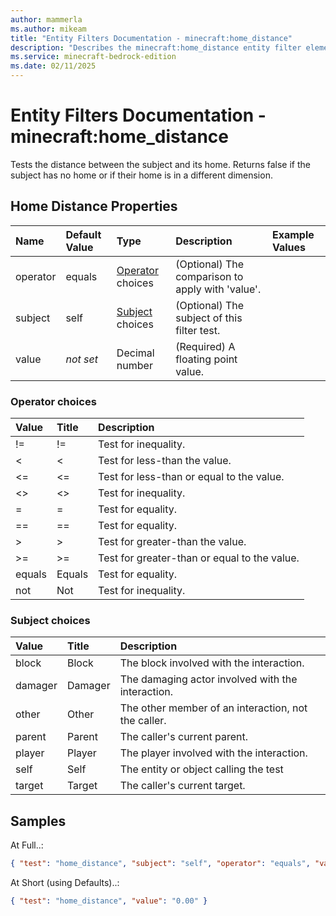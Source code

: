 ```yaml
---
author: mammerla
ms.author: mikeam
title: "Entity Filters Documentation - minecraft:home_distance"
description: "Describes the minecraft:home_distance entity filter element"
ms.service: minecraft-bedrock-edition
ms.date: 02/11/2025 
---
```


# Entity Filters Documentation - minecraft:home_distance

Tests the distance between the subject and its home. Returns false if the subject has no home or if their home is in a different dimension.


## Home Distance Properties

|Name       |Default Value |Type |Description |Example Values |
|:----------|:-------------|:----|:-----------|:------------- |
| operator | equals | [Operator](#operator-choices) choices | (Optional) The comparison to apply with 'value'. |  | 
| subject | self | [Subject](#subject-choices) choices | (Optional) The subject of this filter test. |  | 
| value | *not set* | Decimal number | (Required) A floating point value. |  | 

### Operator choices

|Value       |Title |Description |
|:-----------|:-----|:-----------|
| != | != | Test for inequality.|
| < | < | Test for less-than the value.|
| <= | <= | Test for less-than or equal to the value.|
| <> | <> | Test for inequality.|
| = | = | Test for equality.|
| == | == | Test for equality.|
| > | > | Test for greater-than the value.|
| >= | >= | Test for greater-than or equal to the value.|
| equals | Equals | Test for equality.|
| not | Not | Test for inequality.|

### Subject choices

|Value       |Title |Description |
|:-----------|:-----|:-----------|
| block | Block | The block involved with the interaction.|
| damager | Damager | The damaging actor involved with the interaction.|
| other | Other | The other member of an interaction, not the caller.|
| parent | Parent | The caller's current parent.|
| player | Player | The player involved with the interaction.|
| self | Self | The entity or object calling the test|
| target | Target | The caller's current target.|

## Samples

At Full..: 

```json
{ "test": "home_distance", "subject": "self", "operator": "equals", "value": "0.00" }
```

At Short (using Defaults)..: 

```json
{ "test": "home_distance", "value": "0.00" }
```
